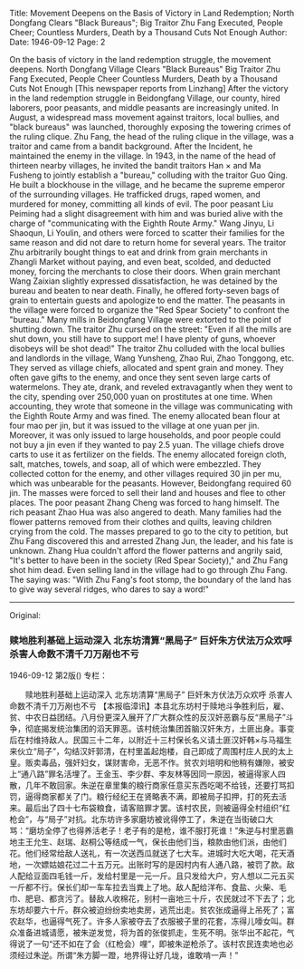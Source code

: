 Title: Movement Deepens on the Basis of Victory in Land Redemption; North Dongfang Clears "Black Bureaus"; Big Traitor Zhu Fang Executed, People Cheer; Countless Murders, Death by a Thousand Cuts Not Enough
Author:
Date: 1946-09-12
Page: 2

On the basis of victory in the land redemption struggle, the movement deepens.
	North Dongfang Village Clears "Black Bureaus"
	Big Traitor Zhu Fang Executed, People Cheer
	Countless Murders, Death by a Thousand Cuts Not Enough
[This newspaper reports from Linzhang] After the victory in the land redemption struggle in Beidongfang Village, our county, hired laborers, poor peasants, and middle peasants are increasingly united. In August, a widespread mass movement against traitors, local bullies, and "black bureaus" was launched, thoroughly exposing the towering crimes of the ruling clique. Zhu Fang, the head of the ruling clique in the village, was a traitor and came from a bandit background. After the Incident, he maintained the enemy in the village. In 1943, in the name of the head of thirteen nearby villages, he invited the bandit traitors Han × and Ma Fusheng to jointly establish a "bureau," colluding with the traitor Guo Qing. He built a blockhouse in the village, and he became the supreme emperor of the surrounding villages. He trafficked drugs, raped women, and murdered for money, committing all kinds of evil. The poor peasant Liu Peiming had a slight disagreement with him and was buried alive with the charge of "communicating with the Eighth Route Army." Wang Jinyu, Li Shaoqun, Li Youlin, and others were forced to scatter their families for the same reason and did not dare to return home for several years. The traitor Zhu arbitrarily bought things to eat and drink from grain merchants in Zhangli Market without paying, and even beat, scolded, and deducted money, forcing the merchants to close their doors. When grain merchant Wang Zaixian slightly expressed dissatisfaction, he was detained by the bureau and beaten to near death. Finally, he offered forty-seven bags of grain to entertain guests and apologize to end the matter. The peasants in the village were forced to organize the "Red Spear Society" to confront the "bureau." Many mills in Beidongfang Village were extorted to the point of shutting down. The traitor Zhu cursed on the street: "Even if all the mills are shut down, you still have to support me! I have plenty of guns, whoever disobeys will be shot dead!" The traitor Zhu colluded with the local bullies and landlords in the village, Wang Yunsheng, Zhao Rui, Zhao Tonggong, etc. They served as village chiefs, allocated and spent grain and money. They often gave gifts to the enemy, and once they sent seven large carts of watermelons. They ate, drank, and reveled extravagantly when they went to the city, spending over 250,000 yuan on prostitutes at one time. When accounting, they wrote that someone in the village was communicating with the Eighth Route Army and was fined. The enemy allocated bean flour at four mao per jin, but it was issued to the village at one yuan per jin. Moreover, it was only issued to large households, and poor people could not buy a jin even if they wanted to pay 2.5 yuan. The village chiefs drove carts to use it as fertilizer on the fields. The enemy allocated foreign cloth, salt, matches, towels, and soap, all of which were embezzled. They collected cotton for the enemy, and other villages required 30 jin per mu, which was unbearable for the peasants. However, Beidongfang required 60 jin. The masses were forced to sell their land and houses and flee to other places. The poor peasant Zhang Cheng was forced to hang himself. The rich peasant Zhao Hua was also angered to death. Many families had the flower patterns removed from their clothes and quilts, leaving children crying from the cold. The masses prepared to go to the city to petition, but Zhu Fang discovered this and arrested Zhang Jun, the leader, and his fate is unknown. Zhang Hua couldn't afford the flower patterns and angrily said, "It's better to have been in the society (Red Spear Society)," and Zhu Fang shot him dead. Even selling land in the village had to go through Zhu Fang. The saying was: "With Zhu Fang's foot stomp, the boundary of the land has to give way several ridges, who dares to say a word!"



<hr /> 

Original: 


### 赎地胜利基础上运动深入  北东坊清算“黑局子”  巨奸朱方伏法万众欢呼  杀害人命数不清千刀万剐也不亏

1946-09-12
第2版()
专栏：

　　赎地胜利基础上运动深入
    北东坊清算“黑局子”
    巨奸朱方伏法万众欢呼
    杀害人命数不清千刀万剐也不亏
    【本报临漳讯】本县北东坊村于赎地斗争胜利后，雇、贫、中农日益团结。八月份更深入展开了广大群众性的反汉奸恶霸与反“黑局子”斗争，彻底揭发统治集团的滔天罪恶。该村统治集团首脑汉奸朱方，土匪出身。事变后在村维持敌人。民国三十二年，以附近十三村保长名义请土匪汉奸韩×与马福生来伙立“局子”，勾结汉奸郭清，在村里盖起炮楼，自己即成了周围村庄人民的太上皇。贩卖毒品，强奸妇女，谋财害命，无恶不作。贫农刘培明和他稍有嫌隙，被安上“通八路”罪名活埋了。王金玉、李少群、李友林等因同一原因，被逼得家人四散，几年不敢回家。朱逆在章里集的粮行商家任意买东西吃喝不给钱，还要打骂扣罚，逼得商家都关了门。粮行经纪王在贤略表不满，即被局子扣押，打的死去活来。最后出了四十七布袋粮食，请客赔罪才罢。该村农民，则被逼得全村组织“红枪会”，与“局子”对抗。北东坊许多家磨坊被讹得停工了，朱逆在当街破口大骂：“磨坊全停了也得养活老子！老子有的是枪，谁不服打死谁！”朱逆与村里恶霸地主王允生、赵瑞、赵桐公等结成一气，保长由他们当，粮款由他们派，由他们花。他们经常给敌人送礼，有一次送西瓜就送了七大车。进城时大吃大喝，花天酒地，一次嫖姑娘花过二十五万元。出账时写的是因村内有人通八路，被罚了款。敌人配给豆面四毛钱一斤，发给村里是一元一斤。且只发给大户，穷人想以二元五买一斤都不行。保长们却一车车拉去当粪上了地。敌人配给洋布、食盐、火柴、毛巾、肥皂、都贪污了。替敌人收棉花，别村一亩地三十斤，农民就过不下去了；北东坊却要六十斤。群众被迫纷纷卖地卖房，逃荒出走。贫农张成逼得上吊死了；富农赵华，也逼得气死了。许多人家被夺去了衣服被子里的花套，冻得儿嚎女叫。群众准备进城请愿，被朱逆发觉，将为首的张俊抓走，生死不明。张华出不起花，气得说了一句“还不如在了会（红枪会）哩”，即被朱逆枪杀了。该村农民连卖地也必须经过朱逆。所谓“朱方脚一蹬，地界得让好几垅，谁敢啃一声！”
